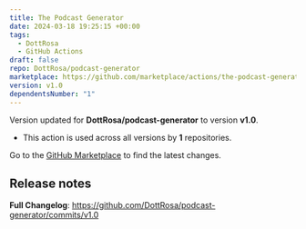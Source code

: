 ```yaml
---
title: The Podcast Generator
date: 2024-03-18 19:25:15 +00:00
tags:
  - DottRosa
  - GitHub Actions
draft: false
repo: DottRosa/podcast-generator
marketplace: https://github.com/marketplace/actions/the-podcast-generator
version: v1.0
dependentsNumber: "1"
---
```



Version updated for **DottRosa/podcast-generator** to version **v1.0**.
- This action is used across all versions by **1** repositories.

Go to the [GitHub Marketplace](https://github.com/marketplace/actions/the-podcast-generator) to find the latest changes.

## Release notes

**Full Changelog**: https://github.com/DottRosa/podcast-generator/commits/v1.0
